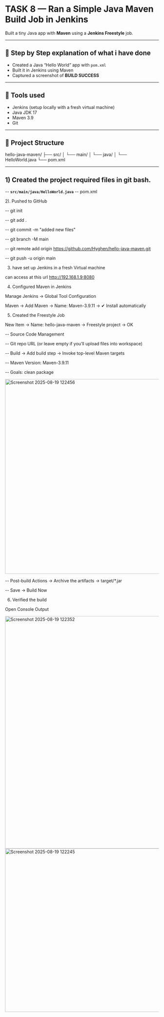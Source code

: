 # TASK 8 — Ran a Simple Java Maven Build Job in Jenkins

Built a tiny Java app with **Maven** using a **Jenkins Freestyle** job.

---

## 🎯 Step by Step explanation of what i have done

- Created a Java “Hello World” app with `pom.xml`
- Built it in Jenkins using Maven
- Captured a screenshot of **BUILD SUCCESS**

---

## 🧰 Tools used

- Jenkins (setup locally with a fresh virtual machine)
- Java JDK 17
- Maven 3.9
- Git 

---

## 📂 Project Structure

hello-java-maven/
├── src/
│ └── main/
│ └── java/
│ └── HelloWorld.java
└── pom.xml

---


## 1) Created the project required files in git bash. 

  -- **`src/main/java/HelloWorld.java`**
  -- pom.xml
  
2).  Pushed to GitHub

  -- git init

  -- git add .
  
  -- git commit -m "added new files"
  
  -- git branch -M main
  
  -- git remote add origin https://github.com/Hyghen/hello-java-maven.git

  -- git push -u origin main


3.  have set up Jenkins in a fresh Virtual machine

   can access at this url http://192.168.1.9:8080 


4.  Configured Maven in Jenkins

Manage Jenkins → Global Tool Configuration

Maven → Add Maven → Name: Maven-3.9.11 → ✔ Install automatically


5.  Created the Freestyle Job

New Item → Name: hello-java-maven → Freestyle project → OK

-- Source Code Management

-- Git repo URL (or leave empty if you’ll upload files into workspace)

-- Build → Add build step → Invoke top-level Maven targets

-- Maven Version: Maven-3.9.11

-- Goals: clean package

<img width="1802" height="635" alt="Screenshot 2025-08-19 122456" src="https://github.com/user-attachments/assets/c97b6fcc-50ca-4fe9-9e89-1c414c65ccaa" />


-- Post-build Actions → Archive the artifacts → target/*.jar

-- Save → Build Now


6.  Verified the build 

Open Console Output

<img width="1282" height="758" alt="Screenshot 2025-08-19 122352" src="https://github.com/user-attachments/assets/dfc3e584-ef03-4eea-be64-bdae62178ddd" />


<img width="1691" height="533" alt="Screenshot 2025-08-19 122245" src="https://github.com/user-attachments/assets/5071432b-10f4-46f8-92d7-74e06560ee08" />

